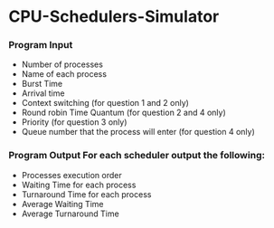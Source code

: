 # CPU-Schedulers-Simulator


### Program Input 
-	Number of processes 
-	Name of each process
-	Burst Time
-	Arrival time
-	Context switching (for question 1 and 2 only)
-	Round robin Time Quantum (for question 2 and 4 only)
-	Priority (for question 3 only)
-	Queue number that the process will enter (for question 4 only)

### Program Output For each scheduler output the following:
-	Processes execution order 
-	Waiting Time for each process	
-	Turnaround  Time  for each process
-	Average Waiting Time  
-	Average Turnaround  Time  

